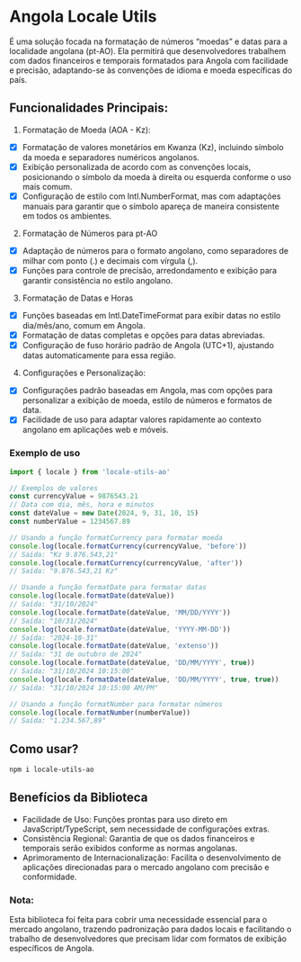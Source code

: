 # Angola Locale Utils

<p>
  É uma solução focada na formatação de números “moedas” e datas para a localidade angolana (pt-AO). Ela permitirá que desenvolvedores trabalhem com dados financeiros e temporais formatados para Angola com facilidade e precisão, adaptando-se às convenções de idioma e moeda específicas do país.
</p>

## Funcionalidades Principais:
1. Formatação de Moeda (AOA - Kz):
- [x] Formatação de valores monetários em Kwanza (Kz), incluindo símbolo da moeda e separadores numéricos angolanos.
- [x] Exibição personalizada de acordo com as convenções locais, posicionando o símbolo da moeda à direita ou esquerda conforme o uso mais comum.
- [x] Configuração de estilo com Intl.NumberFormat, mas com adaptações manuais para garantir que o símbolo apareça de maneira consistente em todos os ambientes.

2. Formatação de Números para pt-AO
- [x] Adaptação de números para o formato angolano, como separadores de milhar com ponto (.) e decimais com vírgula (,).
- [x] Funções para controle de precisão, arredondamento e exibição para garantir consistência no estilo angolano.

3. Formatação de Datas e Horas
- [x] Funções baseadas em Intl.DateTimeFormat para exibir datas no estilo dia/mês/ano, comum em Angola.
- [x] Formatação de datas completas e opções para datas abreviadas.
- [x] Configuração de fuso horário padrão de Angola (UTC+1), ajustando datas automaticamente para essa região.

4. Configurações e Personalização:
- [x] Configurações padrão baseadas em Angola, mas com opções para personalizar a exibição de moeda, estilo de números e formatos de data.
- [x] Facilidade de uso para adaptar valores rapidamente ao contexto angolano em aplicações web e móveis.

### Exemplo de uso
```js
import { locale } from 'locale-utils-ao'

// Exemplos de valores
const currencyValue = 9876543.21
// Data com dia, mês, hora e minutos
const dateValue = new Date(2024, 9, 31, 10, 15) 
const numberValue = 1234567.89

// Usando a função formatCurrency para formatar moeda
console.log(locale.formatCurrency(currencyValue, 'before')) 
// Saída: "Kz 9.876.543,21"
console.log(locale.formatCurrency(currencyValue, 'after'))
// Saída: "9.876.543,21 Kz"

// Usando a função formatDate para formatar datas
console.log(locale.formatDate(dateValue))
// Saída: "31/10/2024"
console.log(locale.formatDate(dateValue, 'MM/DD/YYYY'))
// Saída: "10/31/2024"
console.log(locale.formatDate(dateValue, 'YYYY-MM-DD'))
// Saída: "2024-10-31"
console.log(locale.formatDate(dateValue, 'extenso'))
// Saída: "31 de outubro de 2024"
console.log(locale.formatDate(dateValue, 'DD/MM/YYYY', true))
// Saída: "31/10/2024 10:15:00"
console.log(locale.formatDate(dateValue, 'DD/MM/YYYY', true, true))
// Saída: "31/10/2024 10:15:00 AM/PM"

// Usando a função formatNumber para formatar números
console.log(locale.formatNumber(numberValue))
// Saída: "1.234.567,89"
```

## Como usar?
```bash
npm i locale-utils-ao
```

## Benefícios da Biblioteca
- Facilidade de Uso: Funções prontas para uso direto em JavaScript/TypeScript, sem necessidade de configurações extras.
- Consistência Regional: Garantia de que os dados financeiros e temporais serão exibidos conforme as normas angolanas.
- Aprimoramento de Internacionalização: Facilita o desenvolvimento de aplicações direcionadas para o mercado angolano com precisão e conformidade.

### Nota:
Esta biblioteca foi feita para cobrir uma necessidade essencial para o mercado angolano, trazendo padronização para dados locais e facilitando o trabalho de desenvolvedores que precisam lidar com formatos de exibição específicos de Angola.
